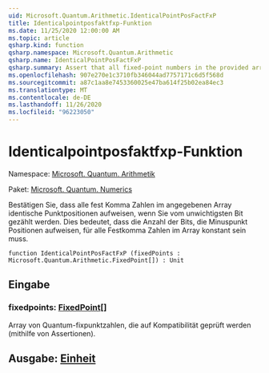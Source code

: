 ```yaml
---
uid: Microsoft.Quantum.Arithmetic.IdenticalPointPosFactFxP
title: Identicalpointposfaktfxp-Funktion
ms.date: 11/25/2020 12:00:00 AM
ms.topic: article
qsharp.kind: function
qsharp.namespace: Microsoft.Quantum.Arithmetic
qsharp.name: IdenticalPointPosFactFxP
qsharp.summary: Assert that all fixed-point numbers in the provided array have identical point positions when counting from the least- significant bit. I.e., number of bits minus point position must be constant for all fixed-point numbers in the array.
ms.openlocfilehash: 907e270e1c3710fb346044ad7757171c6d5f568d
ms.sourcegitcommit: a87c1aa8e7453360025e47ba614f25b02ea84ec3
ms.translationtype: MT
ms.contentlocale: de-DE
ms.lasthandoff: 11/26/2020
ms.locfileid: "96223050"
---
```

# <a name="identicalpointposfactfxp-function"></a>Identicalpointposfaktfxp-Funktion

Namespace: [Microsoft. Quantum. Arithmetik](xref:Microsoft.Quantum.Arithmetic)

Paket: [Microsoft. Quantum. Numerics](https://nuget.org/packages/Microsoft.Quantum.Numerics)


Bestätigen Sie, dass alle fest Komma Zahlen im angegebenen Array identische Punktpositionen aufweisen, wenn Sie vom unwichtigsten Bit gezählt werden. Dies bedeutet, dass die Anzahl der Bits, die Minuspunkt Positionen aufweisen, für alle Festkomma Zahlen im Array konstant sein muss.

```qsharp
function IdenticalPointPosFactFxP (fixedPoints : Microsoft.Quantum.Arithmetic.FixedPoint[]) : Unit
```


## <a name="input"></a>Eingabe

### <a name="fixedpoints--fixedpoint"></a>fixedpoints: [FixedPoint](xref:Microsoft.Quantum.Arithmetic.FixedPoint)[]

Array von Quantum-fixpunktzahlen, die auf Kompatibilität geprüft werden (mithilfe von Assertionen).



## <a name="output--unit"></a>Ausgabe: [Einheit](xref:microsoft.quantum.lang-ref.unit)

